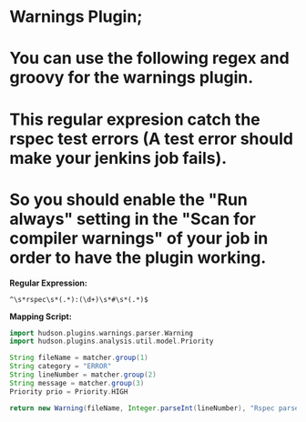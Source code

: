 # Warnings Plugin;
# You can use the following regex and groovy for the warnings plugin.
# This regular expresion catch the rspec test errors (A test error should make your jenkins job fails).
# So you should enable the "Run always" setting in the "Scan for compiler warnings" of your job in order to have the plugin working.

__Regular Expression:__

```
^\s*rspec\s*(.*):(\d+)\s*#\s*(.*)$
```

__Mapping Script:__

```groovy
import hudson.plugins.warnings.parser.Warning
import hudson.plugins.analysis.util.model.Priority

String fileName = matcher.group(1)
String category = "ERROR"
String lineNumber = matcher.group(2)
String message = matcher.group(3)
Priority prio = Priority.HIGH

return new Warning(fileName, Integer.parseInt(lineNumber), "Rspec parser", category, message, prio);
```
